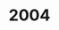 ---
title: '2004'
indice: 0.3839383347378855
countries:
- title: Australia
  code: AUS
  indice: 0.42399695400746495
- title: Austria
  code: AUT
  indice: 0.3676529649188501
- title: Belgium
  code: BEL
  indice: 0.405356782019777
- title: Czechia
  code: CZE
  indice: 0.3281890497604988
- title: Denmark
  code: DNK
  indice: 0.4025604990371204
- title: Finland
  code: FIN
  indice: 0.35884089407577385
- title: France
  code: FRA
  indice: 0.4376561431092936
- title: Germany
  code: DEU
  indice: 0.4050469216523438
- title: Greece
  code: GRC
  indice: 0.39612739925597146
- title: Hungary
  code: HUN
  indice: 0.36171015778596166
- title: Iceland
  code: ISL
  indice: 0.41311900108344535
- title: Ireland
  code: IRL
  indice: 0.3770593520940243
- title: Italy
  code: ITA
  indice: 0.40307786637035903
- title: Japan
  code: JPN
  indice: 0.37828676390668015
- title: Korea
  code: KOR
  indice: 0.34104657347198025
- title: Luxembourg
  code: LUX
  indice: 0.510490779877575
- title: Mexico
  code: MEX
  indice: 0.3413881153880689
- title: Netherlands
  code: NLD
  indice: 0.4295094134542724
- title: New Zealand
  code: NZL
  indice: 0.4128360994518136
- title: Norway
  code: NOR
  indice: 0.3662146392906175
- title: Poland
  code: POL
  indice: 0.3376277989506946
- title: Portugal
  code: PRT
  indice: 0.3904920882524208
- title: Slovakia
  code: SVK
  indice: 0.3440677481206038
- title: Spain
  code: ESP
  indice: 0.3655143118269227
- title: Sweden
  code: SWE
  indice: 0.39807642506498847
- title: Switzerland
  code: CHE
  indice: 0.4024687929588461
- title: Turkey
  code: TUR
  indice: 0.31082903342162593
- title: United Kingdom
  code: GBR
  indice: 0.4551359735861926
- title: Chile
  code: CHL
  indice: 0.3411530420468896
- title: China
  code: CHN
  indice: 0.2638429918063553
- title: Estonia
  code: EST
  indice: 0.36515483311712454
- title: Slovenia
  code: SVN
  indice: 0.3500312496708889
- title: South Africa
  code: ZAF
  indice: 0.40431904292639503
- title: Euro area
  code: EA
  indice: 0.40571085744654667
- title: Europe
  code: EU
  indice: 0.40177849192228027
- title: United States of America
  code: USA
  indice: 0.4544355381658476
- title: Israel
  code: ISR
  indice: 0.4415604331658408
- title: Canada
  code: CAN
  indice: 0.40068947105986624
- title: Brazil
  code: BRA
  indice: 0.39282198788544176
- title: El Salvador
  code: LVA
  indice: 0.36747668925942345
- title: Costa Rica
  code: CRI
  indice: 0.35835647696696094
- title: Lithuania
  code: LTU
  indice: 0.31370041135714527
---